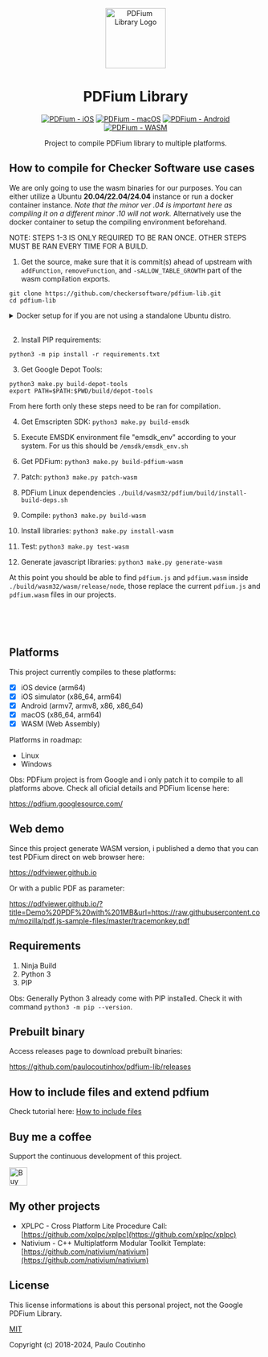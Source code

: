 <p align="center">
    <a href="https://github.com/paulocoutinhox/pdfium-lib" target="_blank" rel="noopener noreferrer">
        <img width="120" src="extras/images/logo.png" alt="PDFium Library Logo">
    </a>
</p>

<h1 align="center">PDFium Library</h1>

<p align="center">
  <a href="https://github.com/paulocoutinhox/pdfium-lib/actions/workflows/ios.yml"><img src="https://github.com/paulocoutinhox/pdfium-lib/actions/workflows/ios.yml/badge.svg" alt="PDFium - iOS"></a>
  <a href="https://github.com/paulocoutinhox/pdfium-lib/actions/workflows/macos.yml"><img src="https://github.com/paulocoutinhox/pdfium-lib/actions/workflows/macos.yml/badge.svg" alt="PDFium - macOS"></a>
  <a href="https://github.com/paulocoutinhox/pdfium-lib/actions/workflows/android.yml"><img src="https://github.com/paulocoutinhox/pdfium-lib/actions/workflows/android.yml/badge.svg" alt="PDFium - Android"></a>
  <a href="https://github.com/paulocoutinhox/pdfium-lib/actions/workflows/wasm.yml"><img src="https://github.com/paulocoutinhox/pdfium-lib/actions/workflows/wasm.yml/badge.svg" alt="PDFium - WASM"></a>
</p>

<p align="center">
Project to compile PDFium library to multiple platforms.
</p>

## How to compile for Checker Software use cases

We are only going to use the wasm binaries for our purposes. You can either utilize a Ubuntu **20.04/22.04/24.04** instance or run a docker container instance. _Note that the minor ver .04 is important here as compiling it on a different minor .10 will not work._ Alternatively use the docker container to setup the compiling environment beforehand.

NOTE: STEPS 1-3 IS ONLY REQUIRED TO BE RAN ONCE. OTHER STEPS MUST BE RAN EVERY TIME FOR A BUILD.

1. Get the source, make sure that it is commit(s) ahead of upstream with `addFunction`, `removeFunction`, and `-sALLOW_TABLE_GROWTH` part of the wasm compilation exports.

```
git clone https://github.com/checkersoftware/pdfium-lib.git
cd pdfium-lib
```

<details>
<summary>Docker setup for if you are not using a standalone Ubuntu distro.</summary>
<br>

---

1. Build the image with command (this is for macbooks with M series processors):

```
docker build --platform linux/amd64 -t pdfium-wasm -f docker/wasm/Dockerfile docker/wasm
```

2. Now you can open an interactive shell for the container with:

```
docker run --platform linux/amd64 -v ${PWD}:/app -it pdfium-wasm
```

Run the rest of the commands in this interactive shell.

---

<br>

</details>
<br>

2. Install PIP requirements:

```
python3 -m pip install -r requirements.txt
```

3. Get Google Depot Tools:

```
python3 make.py build-depot-tools
export PATH=$PATH:$PWD/build/depot-tools
```

From here forth only these steps need to be ran for compilation.

4. Get Emscripten SDK:
   `python3 make.py build-emsdk`

5. Execute EMSDK environment file "emsdk_env" according to your system. For us this should be `/emsdk/emsdk_env.sh`

6. Get PDFium:
   `python3 make.py build-pdfium-wasm`

7. Patch:
   `python3 make.py patch-wasm`

8. PDFium Linux dependencies
   `./build/wasm32/pdfium/build/install-build-deps.sh`

9. Compile:
   `python3 make.py build-wasm`

10. Install libraries:
    `python3 make.py install-wasm`

11. Test:
    `python3 make.py test-wasm`

12. Generate javascript libraries:
    `python3 make.py generate-wasm`

At this point you should be able to find `pdfium.js` and `pdfium.wasm` inside `./build/wasm32/wasm/release/node`, those replace the current `pdfium.js` and `pdfium.wasm` files in our projects.

<br>
<br>

<br>

## Platforms

This project currently compiles to these platforms:

- [x] iOS device (arm64)
- [x] iOS simulator (x86_64, arm64)
- [x] Android (armv7, armv8, x86, x86_64)
- [x] macOS (x86_64, arm64)
- [x] WASM (Web Assembly)

Platforms in roadmap:

- Linux
- Windows

Obs: PDFium project is from Google and i only patch it to compile to all platforms above. Check all oficial details and PDFium license here:

https://pdfium.googlesource.com/

## Web demo

Since this project generate WASM version, i published a demo that you can test PDFium direct on web browser here:

https://pdfviewer.github.io

Or with a public PDF as parameter:

https://pdfviewer.github.io/?title=Demo%20PDF%20with%201MB&url=https://raw.githubusercontent.com/mozilla/pdf.js-sample-files/master/tracemonkey.pdf

## Requirements

1. Ninja Build
2. Python 3
3. PIP

Obs: Generally Python 3 already come with PIP installed. Check it with command `python3 -m pip --version`.

## Prebuilt binary

Access releases page to download prebuilt binaries:

https://github.com/paulocoutinhox/pdfium-lib/releases

## How to include files and extend pdfium

Check tutorial here: [How to include files](docs/HOW_TO_INCLUDE_FILES.md)

## Buy me a coffee

Support the continuous development of this project.

<a href='https://ko-fi.com/paulocoutinho' target='_blank'><img height='36' style='border:0px;height:36px;' src='https://az743702.vo.msecnd.net/cdn/kofi1.png?v=2' border='0' alt='Buy Me a Coffee at ko-fi.com' /></a>

## My other projects

- XPLPC - Cross Platform Lite Procedure Call: [https://github.com/xplpc/xplpc](https://github.com/xplpc/xplpc)
- Nativium - C++ Multiplatform Modular Toolkit Template: [https://github.com/nativium/nativium](https://github.com/nativium/nativium)

## License

This license informations is about this personal project, not the Google PDFium Library.

[MIT](http://opensource.org/licenses/MIT)

Copyright (c) 2018-2024, Paulo Coutinho
